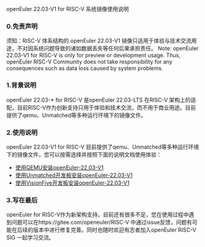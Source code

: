 openEuler 22.03-V1 for RISC-V 系统镜像使用说明

### 0.免责声明
须知：RISC-V 体系结构的 openEuler 22.03-V1 镜像只适用于体验与技术交流用途，不对因系统问题导致的诸如数据丢失等任何后果承担责任。
Note: openEuler 22.03-V1 for RISC-V  is only for preview or development usage.  Thus, openEuler RISC-V Community does not take responsibility for any consequences such as data loss caused by system problems.

### 1.背景说明
openEuler 22.03-* for RISC-V 是openEuler 22.03-LTS 在RISC-V 架构上的适配，目前RISC-V作为创新支持只用于体验和技术交流，而不用于商业用途。目前提供了qemu、Unmatched等多种运行环境下的镜像文件。

### 2.使用说明
openEuler 22.03-V1 for RISC-V 目前提供了qemu、Unmatched等多种运行环境下的镜像文件，您可以按需选择并按照下面的说明文档使用体验：

- [使用QEMU安装openEuler-22.03-V1](./qemu/README.md)
- [使用Unmatched开发板安装openEuler-22.03-V1](./unmatched/README.md)
- [使用VisionFive开发板安装openEuler-22.03-V1](./visionfive/README.md)


### 3.写在最后
openEuler for RISC-V作为新架构支持，目前还有很多不足，您在使用过程中遇到问题可以在https://gitee.com/openeuler/RISC-V 中通过issue反馈，问题有可能在后续的版本中进行修复完善。同时也随时欢迎有志者加入openEuler RISC-V SIG 一起学习交流。
